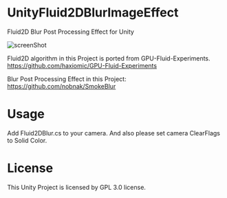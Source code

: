 # UnityFluid2DBlurImageEffect
Fluid2D Blur Post Processing Effect for Unity

![screenShot](https://github.com/hiroakioishi/UnityFluid2DBlurImageEffect/blob/master/screenShot.png)

Fluid2D algorithm in this Project is ported from GPU-Fluid-Experiments.  
https://github.com/haxiomic/GPU-Fluid-Experiments

Blur Post Processing Effect in this Project:
https://github.com/nobnak/SmokeBlur

# Usage
Add Fluid2DBlur.cs to your camera. And also please set camera ClearFlags to Solid Color.

# License
This Unity Project is licensed by GPL 3.0 license.


